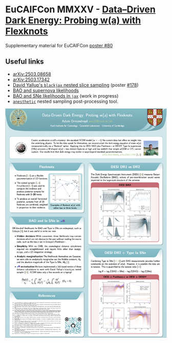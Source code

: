 # EuCAIFCon MMXXV - [Data–Driven Dark Energy: Probing w(a) with Flexknots](https://agenda.infn.it/event/43565/contributions/259974/)
Supplementary material for EuCAIFCon [poster #80](poster.pdf)

## Useful links

- [arXiv:2503.08658](https://arxiv.org/abs/2503.08658)
- [arXiv:2503.17342](https://arxiv.org/abs/2503.17342)
- [David Yallup's `blackjax` nested slice sampling](https://github.com/handley-lab/blackjax) (poster [#178](https://agenda.infn.it/event/43565/contributions/259975/))
- [BAO and supernova likelihoods](https://github.com/adamormondroyd/distances)
- [BAO and SNe likelihoods in `jax`](https://github.com/adamormondroyd/distances) (work in progress)
- [`anesthetic`](https://github.com/handley-lab/anesthetic) nested sampling post-processing tool.

![png of poster.pdf](poster.png)
